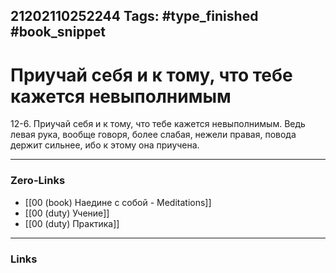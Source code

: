 21202110252244
Tags: #type_finished #book_snippet 
---
# Приучай себя и к тому, что тебе кажется невыполнимым

 12-6. Приучай себя и к тому, что тебе кажется невыполнимым. Ведь левая рука, вообще говоря, более слабая, нежели правая, повода держит сильнее, ибо к этому она приучена. 

---
### Zero-Links
 - [[00 (book) Наедине с собой - Meditations]]
 - [[00 (duty) Учение]]
 - [[00 (duty) Практика]]
---
### Links
